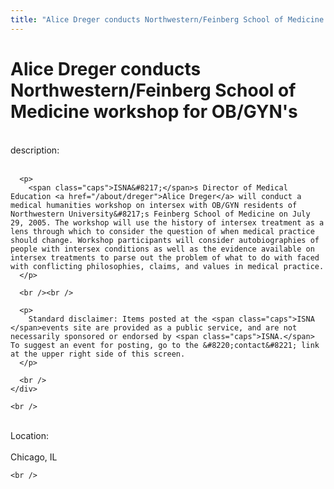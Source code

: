 ```yaml
---
title: "Alice Dreger conducts Northwestern/Feinberg School of Medicine workshop for OB/GYN's"
---
```


# Alice Dreger conducts Northwestern/Feinberg School of Medicine workshop for OB/GYN's

<div class="flexinode-body flexinode-2">
  <div class="flexinode-textarea-1">
    <div class="form-item">
      <br /> <label>description:</label><br /><br /> 
      
      <p>
        <span class="caps">ISNA&#8217;</span>s Director of Medical Education <a href="/about/dreger">Alice Dreger</a> will conduct a medical humanities workshop on intersex with OB/GYN residents of Northwestern University&#8217;s Feinberg School of Medicine on July 29, 2005. The workshop will use the history of intersex treatment as a lens through which to consider the question of when medical practice should change. Workshop participants will consider autobiographies of people with intersex conditions as well as the evidence available on intersex treatments to parse out the problem of what to do with faced with conflicting philosophies, claims, and values in medical practice.
      </p>
      
      <br /><br />
      
      <p>
        Standard disclaimer: Items posted at the <span class="caps">ISNA </span>events site are provided as a public service, and are not necessarily sponsored or endorsed by <span class="caps">ISNA.</span> To suggest an event for posting, go to the &#8220;contact&#8221; link at the upper right side of this screen.
      </p>
      
      <br />
    </div>
    
    <br />
  </div>
  
  <div class="flexinode-textfield-2">
    <div class="form-item">
      <br /> <label>Location:</label><br /><br /> Chicago, IL<br />
    </div>
    
    <br />
  </div>
</div>
